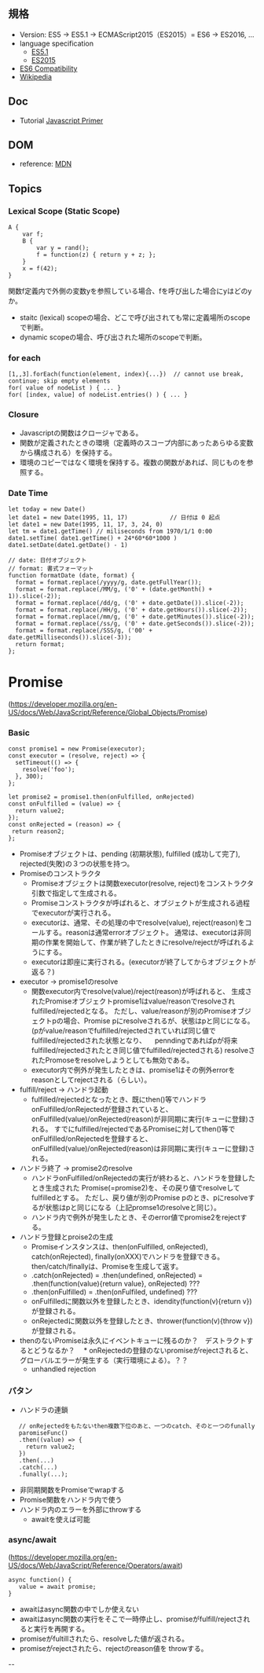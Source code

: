 ## 規格
* Version: ES5 -> ES5.1 -> ECMAScript2015（ES2015）= ES6 -> ES2016, ...
* language specification
  * [ES5.1](http://www.ecma-international.org/ecma-262/5.1/index.html)
  * [ES2015](http://www.ecma-international.org/ecma-262/6.0/index.html)
* [ES6 Compatibility](https://kangax.github.io/compat-table/es6/)
* [Wikipedia](https://ja.wikipedia.org/wiki/ECMAScript)
## Doc
* Tutorial [Javascript Primer](https://jsprimer.net/)

## DOM
* reference: [MDN](https://developer.mozilla.org/ja/docs/Web/API/Document_Object_Model)
 
## Topics
### Lexical Scope (Static Scope)
```
A {
    var f;
    B {
        var y = rand();
        f = function(z) { return y + z; };
    }
    x = f(42);
}
```
関数f定義内で外側の変数yを参照している場合、fを呼び出した場合にyはどのyか。
  * staitc (lexical) scopeの場合、どこで呼び出されても常に定義場所のscopeで判断。
  * dynamic scopeの場合、呼び出された場所のscopeで判断。

### for each
```
[1,,3].forEach(function(element, index){...})  // cannot use break, continue; skip empty elements
for( value of nodeList ) { ... }
for( [index, value] of nodeList.entries() ) { ... }

```

### Closure
  * Javascriptの関数はクロージャである。
  * 関数が定義されたときの環境（定義時のスコープ内部にあったあらゆる変数から構成される）を保持する。
  * 環境のコピーではなく環境を保持する。複数の関数があれば、同じものを参照する。
  
### Date Time
```
let today = new Date()
let date1 = new Date(1995, 11, 17)            // 日付は 0 起点
let date1 = new Date(1995, 11, 17, 3, 24, 0)
let tm = date1.getTime() // miliseconds from 1970/1/1 0:00
date1.setTime( date1.getTime() + 24*60*60*1000 )
date1.setDate(date1.getDate() - 1)

// date: 日付オブジェクト
// format: 書式フォーマット
function formatDate (date, format) {
  format = format.replace(/yyyy/g, date.getFullYear());
  format = format.replace(/MM/g, ('0' + (date.getMonth() + 1)).slice(-2));
  format = format.replace(/dd/g, ('0' + date.getDate()).slice(-2));
  format = format.replace(/HH/g, ('0' + date.getHours()).slice(-2));
  format = format.replace(/mm/g, ('0' + date.getMinutes()).slice(-2));
  format = format.replace(/ss/g, ('0' + date.getSeconds()).slice(-2));
  format = format.replace(/SSS/g, ('00' + date.getMilliseconds()).slice(-3));
  return format;
};
```
# Promise
(https://developer.mozilla.org/en-US/docs/Web/JavaScript/Reference/Global_Objects/Promise)
### Basic
```
const promise1 = new Promise(executor);
const executor = (resolve, reject) => {
  setTimeout(() => {
    resolve('foo');
  }, 300);
};

let promise2 = promise1.then(onFulfilled, onRejected)
const onFulfilled = (value) => {
  return value2;
});
const onRejected = (reason) => {
 return reason2;
};
```
* Promiseオブジェクトは、pending (初期状態), fulfilled (成功して完了), rejected(失敗)の３つの状態を持つ。
* Promiseのコンストラクタ
  * Promiseオブジェクトは関数executor(resolve, reject)をコンストラクタ引数で指定して生成される。
  * Promiseコンストラクタが呼ばれると、オブジェクトが生成される過程でexecutorが実行される。
  * executorは、通常、その処理の中でresolve(value), reject(reason)をコールする。reasonは通常errorオブジェクト。
    通常は、executorは非同期の作業を開始して、作業が終了したときにresolve/rejectが呼ばれるようにする。
  * executorは即座に実行される。(executorが終了してからオブジェクトが返る？)
* executor -> promise1のresolve
  * 関数executor内でresolve(value)/reject(reason)が呼ばれると、
    生成されたPromiseオブジェクトpromise1はvalue/reasonでresolveされfulfilled/rejectedとなる。
    ただし、value/reasonが別のPromiseオブジェクトpの場合、Promise pにresolveされるが、状態はpと同じになる。
    (pがvalue/reasonでfulfilled/rejectedされていれば同じ値でfulfilled/rejectedされた状態となり、
    　penndingであればpが将来fulfilled/rejectedされたとき同じ値でfulfilled/rejectedされる)
    resolveされたPromoseをresolveしようとしても無効である。
  * executor内で例外が発生したときは、promise1はその例外errorをreasonとしてrejectされる（らしい）。
* fulfill/reject -> ハンドラ起動
  * fulfilled/rejectedとなったとき、既にthen()等でハンドラonFulfilled/onRejectedが登録されていると、
   onFulfilled(value)/onRejected(reason)が非同期に実行(キューに登録)される。
    すでにfulfilled/rejectedであるPromiseに対してthen()等でonFulfilled/onRejectedを登録すると、
    onFulfilled(value)/onRejected(reason)は非同期に実行(キューに登録)される。
* ハンドラ終了 -> promise2のresolve
  * ハンドラonFulfilled/onRejectedの実行が終わると、ハンドラを登録したとき生成された
    Promise(=promise2)を、その戻り値でresolveしてfulfilledとする。
    ただし、戻り値が別のPromise pのとき、pにresolveするが状態はpと同じになる（上記promse1のresolveと同じ）。
  * ハンドラ内で例外が発生したとき、そのerror値でpromise2をrejectする。
* ハンドラ登録とproise2の生成
  * Promiseインスタンスは、then(onFulfilled, onRejected), catch(onRejected), finally(onXXX)でハンドラを登録できる。
   then/catch/finallyは、Promiseを生成して返す。
  * .catch(onRejected) = .then(undefined, onRejected)
                       = .then(function(value){return value}, onRejected) ???
  * .then(onFulfilled) = .then(onFulfiled, undefined) ???
  * onFulfilledに関数以外を登録したとき、idendity(function(v){return v})が登録される。
  * onRejectedに関数以外を登録したとき、thrower(function(v){throw v})が登録される。
* thenのないPromiseは永久にイベントキューに残るのか？　デストラクトするとどうなるか？
　* onRejectedの登録のないpromiseがrejectされると、グローバルエラーが発生する（実行環境による）。？？
  * unhandled rejection
  
### パタン
* ハンドラの連鎖
```
   // onRejectedをもたないthen複数下位のあと、一つのcatch、そのと一つのfunally
   paromiseFunc()
   .then((value) => {
     return value2;
   })
   .then(...)
   .catch(...)
   .funally(...);     
```
* 非同期関数をPromiseでwrapする
* Promise関数をハンドラ内で使う
* ハンドラ内のエラーを外部にthrowする
  * awaitを使えば可能

### async/await
(https://developer.mozilla.org/en-US/docs/Web/JavaScript/Reference/Operators/await)
```
async function() {
   value = await promise;
}
```
* awaitはasync関数の中でしか使えない
* awaitはasync関数の実行をそこで一時停止し、promiseがfulfill/rejectされると実行を再開する。
* promiseがfultillされたら、resolveした値が返される。
* promiseがrejectされたら、rejectのreason値を throwする。

--



